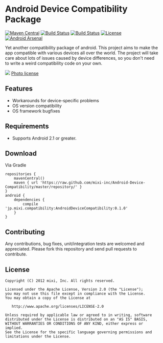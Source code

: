 Android Device Compatibility Package
======
[![Maven Central](https://maven-badges.herokuapp.com/maven-central/jp.mixi/AndroidDeviceCompatibility/badge.svg)](https://maven-badges.herokuapp.com/maven-central/jp.mixi/AndroidDeviceCompatibility/)
[![Build Status](https://travis-ci.org/mixi-inc/Android-Device-Compatibility.svg?branch=master)](https://travis-ci.org/mixi-inc/Android-Device-Compatibility)
[![Build Status](https://circleci.com/gh/mixi-inc/Android-Device-Compatibility.svg?style=shield&circle-token=2f3ead4c64a786dbd7e87d557a815bb8eafd05af)](https://circleci.com/gh/mixi-inc/Android-Device-Compatibility/tree/master)
[![License](http://img.shields.io/badge/license-Apache%202.0-blue.svg)](http://www.apache.org/licenses/LICENSE-2.0)
[![Android Arsenal](https://img.shields.io/badge/Android%20Arsenal-Android%20Device%20Compatibility%20Package-brightgreen.svg?style=flat)](http://android-arsenal.com/details/1/1370)

Yet another compatibility package of android. This project aims to make the app compatible with various devices all over the world.
The project will take care about lots of issues caused by device differences, so you don't need to write a weird compatibility code on your own.

![](https://farm5.staticflickr.com/4032/4302079406_aab8748987_o_d.jpg)
[Photo license](https://creativecommons.org/licenses/by/2.0/)

Features
-------

* Workarounds for device-specific problems
* OS version compatibility
* OS framework bugfixes

Requirements
-------

* Supports Android 2.1 or greater.

Download
-------

Via Gradle

```
repositories {
    mavenCentral()
    maven { url 'https://raw.github.com/mixi-inc/Android-Device-Compatibility/master/repository/' }
}
android {
    dependencies {
        compile 'jp.mixi.compatibility:AndroidDeviceCompatibility:0.1.0'
    }
}
```

Contributing
-------

Any contributions, bug fixes, unit/integration tests are welcomed and appreciated.
Please fork this repository and send pull requests to contribute.

License
-------

```
Copyright (C) 2012 mixi, Inc. All rights reserved.

Licensed under the Apache License, Version 2.0 (the "License");
you may not use this file except in compliance with the License.
You may obtain a copy of the License at

   http://www.apache.org/licenses/LICENSE-2.0

Unless required by applicable law or agreed to in writing, software
distributed under the License is distributed on an "AS IS" BASIS,
WITHOUT WARRANTIES OR CONDITIONS OF ANY KIND, either express or implied.
See the License for the specific language governing permissions and
limitations under the License.
```
